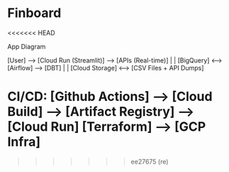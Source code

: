 # Finboard
<<<<<<< HEAD

App Diagram

[User] --> [Cloud Run (Streamlit)] --> [APIs (Real-time)]
                     |                      |
                [BigQuery] <--> [Airflow] --> [DBT]
                     |                      |
               [Cloud Storage] <--> [CSV Files + API Dumps]

CI/CD:
[Github Actions] --> [Cloud Build] --> [Artifact Registry] --> [Cloud Run]
                    [Terraform] --> [GCP Infra]
=======
>>>>>>> ee27675 (re)
